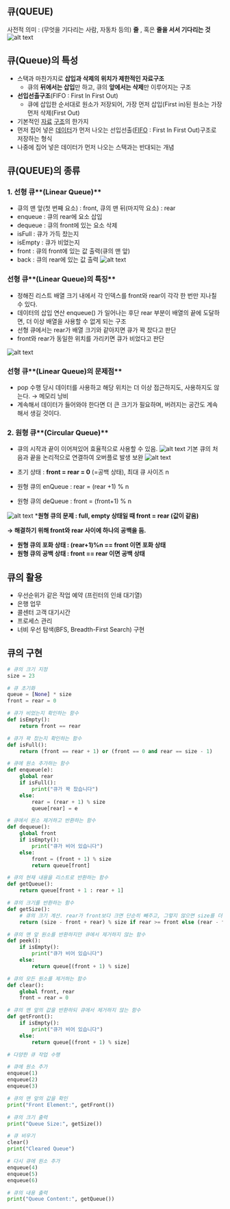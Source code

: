 ## 큐(QUEUE)

사전적 의미 : (무엇을 기다리는 사람, 자동차 등의) **줄** , 혹은 **줄을 서서 기다리는 것**
![alt text](image.png)

## 큐(Queue)의 특성

- 스택과 마찬가지로 **삽입과 삭제의 위치가 제한적인 자료구조**
    - 큐의 **뒤에서는 삽입**만 하고, 큐의 **앞에서는 삭제**만 이루어지는 구조
- **선입선출구조**(FIFO : First In First Out)
    - 큐에 삽입한 순서대로 원소가 저장되어, 가장 먼저 삽입(First in)된 원소는 가장 먼저 삭제(First Out)
- 기본적인 [자료](https://ko.wikipedia.org/wiki/%EC%9E%90%EB%A3%8C_%EA%B5%AC%EC%A1%B0) [구조](https://ko.wikipedia.org/wiki/%EC%9E%90%EB%A3%8C_%EA%B5%AC%EC%A1%B0)의 한가지
- 먼저 집어 넣은 [데이터](https://ko.wikipedia.org/wiki/%EB%8D%B0%EC%9D%B4%ED%84%B0)가 먼저 나오는 선입선출([FIFO](https://ko.wikipedia.org/wiki/FIFO) : First In First Out)구조로 저장하는 형식
- 나중에 집어 넣은 데이터가 먼저 나오는 스택과는 반대되는 개념

## 큐(QUEUE)의 종류

### 1. 선형 큐**(Linear Queue)**

- 큐의 맨 앞(첫 번째 요소) : front, 큐의 맨 뒤(마지막 요소) : rear
- enqueue : 큐의 rear에 요소 삽입
- dequeue : 큐의 front에 있는 요소 삭제
- isFull : 큐가 가득 찼는지
- isEmpty : 큐가 비었는지
- front : 큐의 front에 있는 값 출력(큐의 맨 앞)
- back : 큐의 rear에 있는 값 출력
![alt text](image-1.png)
### 선형 큐**(Linear Queue)의 특징**

- 정해진 리스트 배열 크기 내에서 각 인덱스를 front와 rear이 각각 한 번만 지나칠 수 있다.
- 데이터의 삽입 연산 enqueue() 가 일어나는 후단 rear 부분이 배열의 끝에 도달하면, 더 이상 배열을 사용할 수 없게 되는 구조
- 선형 큐에서는 rear가 배열 크기와 같아지면 큐가 꽉 찼다고 판단
- front와 rear가 동일한 위치를 가리키면 큐가 비었다고 판단

![alt text](image-2.png)

### 선형 큐**(Linear Queue)의 문제점**

- pop 수행 당시 데이터를 사용하고 해당 위치는 더 이상 접근하지도, 사용하지도 않는다. → 메모리 낭비
- 계속해서 데이터가 들어와야 한다면 더 큰 크기가 필요하며, 버려지는 공간도 계속해서 생길 것이다.

### 2. 원형 큐**(Circular Queue)**

- 큐의 시작과 끝이 이어져있어 효율적으로 사용할 수 있음.
![alt text](image-3.png)
기본 큐의 처음과 끝을 논리적으로 연결하여 오버플로 발생 보완
![alt text](image-4.png)

- 초기 상태 : **front = rear = 0** (=공백 상태), 최대 큐 사이즈 n
- 원형 큐의 enQueue : rear = (rear +1) % n
- 원형 큐의 deQueue : front = (front+1) % n

![alt text](image-5.png)
***원형 큐의 문제 : full, empty 상태일 때 front = rear (값이 같음)**

**→  해결하기 위해 front와 rear 사이에 하나의 공백을 둠.**

- **원형 큐의 포화 상태 : (rear+1)%n == front 이면 포화 상태**
- **원형 큐의 공백 상태 : front == rear 이면 공백 상태**
    
    

## 큐의 활용

- 우선순위가 같은 작업 예약 (프린터의 인쇄 대기열)
- 은행 업무
- 콜센터 고객 대기시간
- 프로세스 관리
- 너비 우선 탐색(BFS, Breadth-First Search) 구현

## 큐의 구현

```python
# 큐의 크기 지정
size = 23

# 큐 초기화
queue = [None] * size
front = rear = 0

# 큐가 비었는지 확인하는 함수
def isEmpty():
    return front == rear 

# 큐가 꽉 찼는지 확인하는 함수   
def isFull():   
    return (front == rear + 1) or (front == 0 and rear == size - 1)

# 큐에 원소 추가하는 함수
def enqueue(e):
    global rear
    if isFull():
        print("큐가 꽉 찼습니다")
    else:
        rear = (rear + 1) % size
        queue[rear] = e

# 큐에서 원소 제거하고 반환하는 함수
def dequeue():
    global front
    if isEmpty():
        print("큐가 비어 있습니다")
    else:
        front = (front + 1) % size
        return queue[front]

# 큐의 현재 내용을 리스트로 반환하는 함수
def getQueue():
    return queue[front + 1 : rear + 1]

# 큐의 크기를 반환하는 함수
def getSize():
    # 큐의 크기 계산. rear가 front보다 크면 단순히 빼주고, 그렇지 않으면 size를 더해줌
    return (size - front + rear) % size if rear >= front else (rear - front + size) % size

# 큐의 맨 앞 원소를 반환하지만 큐에서 제거하지 않는 함수
def peek():
    if isEmpty():
        print("큐가 비어 있습니다")
    else:
        return queue[(front + 1) % size]

# 큐의 모든 원소를 제거하는 함수
def clear():
    global front, rear
    front = rear = 0

# 큐의 맨 앞의 값을 반환하되 큐에서 제거하지 않는 함수
def getFront():
    if isEmpty():
        print("큐가 비어 있습니다")
    else:
        return queue[(front + 1) % size]

# 다양한 큐 작업 수행

# 큐에 원소 추가
enqueue(1)
enqueue(2)
enqueue(3)

# 큐의 맨 앞의 값을 확인
print("Front Element:", getFront())

# 큐의 크기 출력
print("Queue Size:", getSize())

# 큐 비우기
clear()
print("Cleared Queue")

# 다시 큐에 원소 추가
enqueue(4)
enqueue(5)
enqueue(6)

# 큐의 내용 출력
print("Queue Content:", getQueue())
```